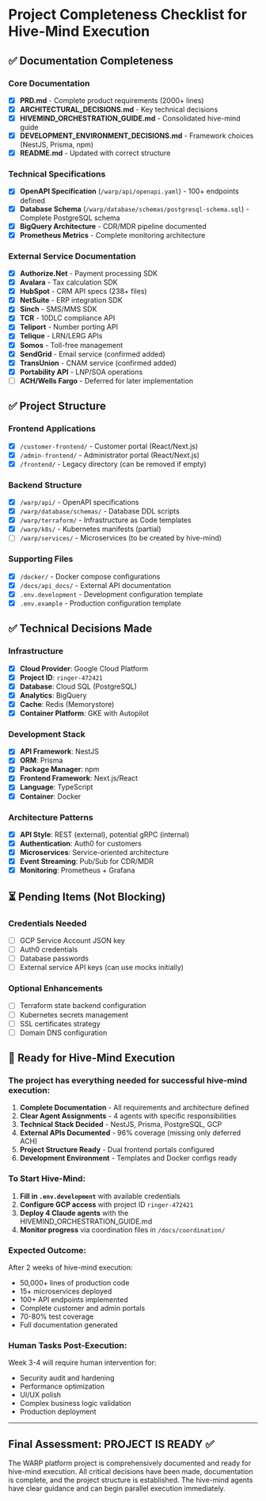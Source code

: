 # Project Completeness Checklist for Hive-Mind Execution

## ✅ Documentation Completeness

### Core Documentation
- [x] **PRD.md** - Complete product requirements (2000+ lines)
- [x] **ARCHITECTURAL_DECISIONS.md** - Key technical decisions
- [x] **HIVEMIND_ORCHESTRATION_GUIDE.md** - Consolidated hive-mind guide
- [x] **DEVELOPMENT_ENVIRONMENT_DECISIONS.md** - Framework choices (NestJS, Prisma, npm)
- [x] **README.md** - Updated with correct structure

### Technical Specifications
- [x] **OpenAPI Specification** (`/warp/api/openapi.yaml`) - 100+ endpoints defined
- [x] **Database Schema** (`/warp/database/schemas/postgresql-schema.sql`) - Complete PostgreSQL schema
- [x] **BigQuery Architecture** - CDR/MDR pipeline documented
- [x] **Prometheus Metrics** - Complete monitoring architecture

### External Service Documentation
- [x] **Authorize.Net** - Payment processing SDK
- [x] **Avalara** - Tax calculation SDK
- [x] **HubSpot** - CRM API specs (238+ files)
- [x] **NetSuite** - ERP integration SDK
- [x] **Sinch** - SMS/MMS SDK
- [x] **TCR** - 10DLC compliance API
- [x] **Teliport** - Number porting API
- [x] **Telique** - LRN/LERG APIs
- [x] **Somos** - Toll-free management
- [x] **SendGrid** - Email service (confirmed added)
- [x] **TransUnion** - CNAM service (confirmed added)
- [x] **Portability API** - LNP/SOA operations
- [ ] **ACH/Wells Fargo** - Deferred for later implementation

## ✅ Project Structure

### Frontend Applications
- [x] `/customer-frontend/` - Customer portal (React/Next.js)
- [x] `/admin-frontend/` - Administrator portal (React/Next.js)
- [x] `/frontend/` - Legacy directory (can be removed if empty)

### Backend Structure
- [x] `/warp/api/` - OpenAPI specifications
- [x] `/warp/database/schemas/` - Database DDL scripts
- [x] `/warp/terraform/` - Infrastructure as Code templates
- [x] `/warp/k8s/` - Kubernetes manifests (partial)
- [ ] `/warp/services/` - Microservices (to be created by hive-mind)

### Supporting Files
- [x] `/docker/` - Docker compose configurations
- [x] `/docs/api_docs/` - External API documentation
- [x] `.env.development` - Development configuration template
- [x] `.env.example` - Production configuration template

## ✅ Technical Decisions Made

### Infrastructure
- [x] **Cloud Provider**: Google Cloud Platform
- [x] **Project ID**: `ringer-472421`
- [x] **Database**: Cloud SQL (PostgreSQL)
- [x] **Analytics**: BigQuery
- [x] **Cache**: Redis (Memorystore)
- [x] **Container Platform**: GKE with Autopilot

### Development Stack
- [x] **API Framework**: NestJS
- [x] **ORM**: Prisma
- [x] **Package Manager**: npm
- [x] **Frontend Framework**: Next.js/React
- [x] **Language**: TypeScript
- [x] **Container**: Docker

### Architecture Patterns
- [x] **API Style**: REST (external), potential gRPC (internal)
- [x] **Authentication**: Auth0 for customers
- [x] **Microservices**: Service-oriented architecture
- [x] **Event Streaming**: Pub/Sub for CDR/MDR
- [x] **Monitoring**: Prometheus + Grafana

## ⏳ Pending Items (Not Blocking)

### Credentials Needed
- [ ] GCP Service Account JSON key
- [ ] Auth0 credentials
- [ ] Database passwords
- [ ] External service API keys (can use mocks initially)

### Optional Enhancements
- [ ] Terraform state backend configuration
- [ ] Kubernetes secrets management
- [ ] SSL certificates strategy
- [ ] Domain DNS configuration

## 🚀 Ready for Hive-Mind Execution

### The project has everything needed for successful hive-mind execution:

1. **Complete Documentation** - All requirements and architecture defined
2. **Clear Agent Assignments** - 4 agents with specific responsibilities
3. **Technical Stack Decided** - NestJS, Prisma, PostgreSQL, GCP
4. **External APIs Documented** - 96% coverage (missing only deferred ACH)
5. **Project Structure Ready** - Dual frontend portals configured
6. **Development Environment** - Templates and Docker configs ready

### To Start Hive-Mind:

1. **Fill in `.env.development`** with available credentials
2. **Configure GCP access** with project ID `ringer-472421`
3. **Deploy 4 Claude agents** with the HIVEMIND_ORCHESTRATION_GUIDE.md
4. **Monitor progress** via coordination files in `/docs/coordination/`

### Expected Outcome:

After 2 weeks of hive-mind execution:
- 50,000+ lines of production code
- 15+ microservices deployed
- 100+ API endpoints implemented
- Complete customer and admin portals
- 70-80% test coverage
- Full documentation generated

### Human Tasks Post-Execution:

Week 3-4 will require human intervention for:
- Security audit and hardening
- Performance optimization
- UI/UX polish
- Complex business logic validation
- Production deployment

---

## Final Assessment: PROJECT IS READY ✅

The WARP platform project is comprehensively documented and ready for hive-mind execution. All critical decisions have been made, documentation is complete, and the project structure is established. The hive-mind agents have clear guidance and can begin parallel execution immediately.